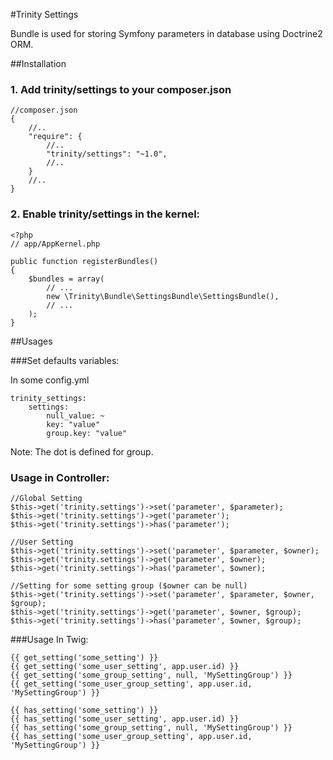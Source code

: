 #Trinity Settings

Bundle is used for storing Symfony parameters in database using Doctrine2 ORM.

##Installation

### 1. Add trinity/settings to your composer.json

    //composer.json
    {
        //..
        "require": {
            //..
            "trinity/settings": "~1.0",
            //..
        }
        //..
    }

### 2. Enable trinity/settings in the kernel:

    <?php
    // app/AppKernel.php

    public function registerBundles()
    {
        $bundles = array(
            // ...
            new \Trinity\Bundle\SettingsBundle\SettingsBundle(),
            // ...
        );
    }


##Usages

###Set defaults variables:

In some config.yml

    trinity_settings:
        settings:
            null_value: ~
            key: "value"
            group.key: "value"


Note: The dot is defined for group.


### Usage in Controller:
   
    //Global Setting
    $this->get('trinity.settings')->set('parameter', $parameter);
    $this->get('trinity.settings')->get('parameter');
    $this->get('trinity.settings')->has('parameter');

    //User Setting
    $this->get('trinity.settings')->set('parameter', $parameter, $owner);
    $this->get('trinity.settings')->get('parameter', $owner);
    $this->get('trinity.settings')->has('parameter', $owner);

    //Setting for some setting group ($owner can be null)
    $this->get('trinity.settings')->set('parameter', $parameter, $owner, $group);
    $this->get('trinity.settings')->get('parameter', $owner, $group);
    $this->get('trinity.settings')->has('parameter', $owner, $group);
    
###Usage In Twig:
    
    {{ get_setting('some_setting') }} 
    {{ get_setting('some_user_setting', app.user.id) }}
    {{ get_setting('some_group_setting', null, 'MySettingGroup') }}
    {{ get_setting('some_user_group_setting', app.user.id, 'MySettingGroup') }}

    {{ has_setting('some_setting') }}
    {{ has_setting('some_user_setting', app.user.id) }}
    {{ has_setting('some_group_setting', null, 'MySettingGroup') }}
    {{ has_setting('some_user_group_setting', app.user.id, 'MySettingGroup') }}